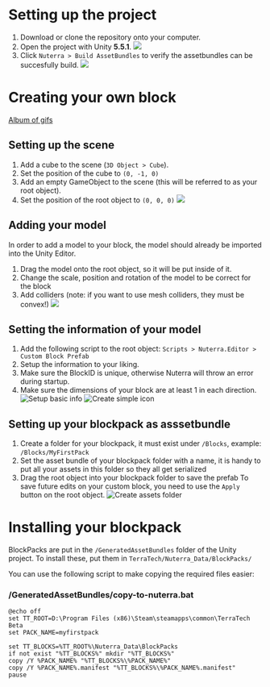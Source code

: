 # Setting up the project
1. Download or clone the repository onto your computer.
2. Open the project with Unity **5.5.1**.
![](http://image.prntscr.com/image/946e3916682d45e88b5eba23be8c1ec7.png)
3. Click `Nuterra > Build AssetBundles` to verify the assetbundles can be succesfully build.
![](http://image.prntscr.com/image/80f7097092ac4c2aa5c1f7150aa4ddb8.png)

# Creating your own block
[Album of gifs](http://imgur.com/a/HE0ab)

## Setting up the scene
1. Add a cube to the scene (`3D Object > Cube`).
2. Set the position of the cube to `(0, -1, 0)`
3. Add an empty GameObject to the scene (this will be referred to as your root object).
4. Set the position of the root object to `(0, 0, 0)`
![](http://imgur.com/sJfz142.gif)

## Adding your model
In order to add a model to your block, the model should already be imported into the Unity Editor.

1. Drag the model onto the root object, so it will be put inside of it.
2. Change the scale, position and rotation of the model to be correct for the block
3. Add colliders (note: if you want to use mesh colliders, they must be convex!)
![](http://imgur.com/Gqh7WTg.gif)

## Setting the information of your model

1. Add the following script to the root object: `Scripts > Nuterra.Editor > Custom Block Prefab`
2. Setup the information to your liking.
3. Make sure the BlockID is unique, otherwise Nuterra will throw an error during startup.
4. Make sure the dimensions of your block are at least 1 in each direction.
![Setup basic info](http://imgur.com/oxGXgbN.gif)
![Create simple icon](http://imgur.com/ruTHKVy.gif)

## Setting up your blockpack as asssetbundle
1. Create a folder for your blockpack, it must exist under `/Blocks`, example: `/Blocks/MyFirstPack`
2. Set the asset bundle of your blockpack folder with a name, it is handy to put all your assets in this folder so they all get serialized
3. Drag the root object into your blockpack folder to save the prefab
To save future edits on your custom block, you need to use the `Apply` button on the root object.
![Create assets folder](http://imgur.com/dg0C6KO.gif)

# Installing your blockpack
BlockPacks are put in the `/GeneratedAssetBundles` folder of the Unity project.
To install these, put them in `TerraTech/Nuterra_Data/BlockPacks/`

You can use the following script to make copying the required files easier:

### /GeneratedAssetBundles/copy-to-nuterra.bat
```batch
@echo off
set TT_ROOT=D:\Program Files (x86)\Steam\steamapps\common\TerraTech Beta
set PACK_NAME=myfirstpack

set TT_BLOCKS=%TT_ROOT%\Nuterra_Data\BlockPacks
if not exist "%TT_BLOCKS%" mkdir "%TT_BLOCKS%"
copy /Y %PACK_NAME% "%TT_BLOCKS%\%PACK_NAME%"
copy /Y %PACK_NAME%.manifest "%TT_BLOCKS%\%PACK_NAME%.manifest"
pause
```
